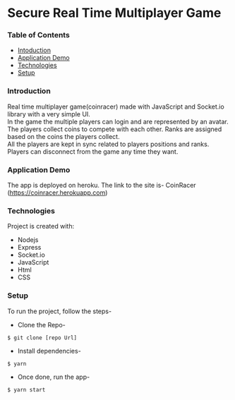 # Secure Real Time Multiplayer Game

### Table of Contents
* [Intoduction](#introduction)
* [Application Demo](#application-demo)
* [Technologies](#technologies)
* [Setup](#setup)

### Introduction

Real time multiplayer game(coinracer) made with JavaScript and Socket.io library with a very simple UI.<br/>
In the game the multiple players can login and are represented by an avatar.<br/>
The players collect coins to compete with each other. Ranks are assigned based on the coins the players collect.<br/>
All the players are kept in sync related to players positions and ranks.<br/>
Players can disconnect from the game any time they want.

### Application Demo

The app is deployed on heroku. The link to the site is-
CoinRacer (https://coinracer.herokuapp.com)

### Technologies

Project is created with:
* Nodejs
* Express
* Socket.io
* JavaScript
* Html
* CSS

### Setup

To run the project, follow the steps-

* Clone the Repo-
```
$ git clone [repo Url]
```

* Install dependencies-
```
$ yarn
```

* Once done, run the app-
```
$ yarn start
```

